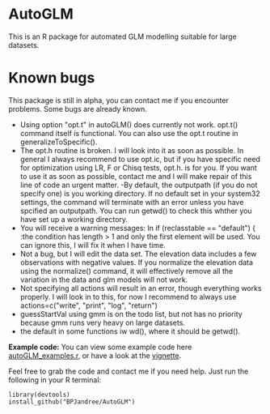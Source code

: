 # AutoGLM
This is an R package for automated GLM modelling suitable for large datasets.

# Known bugs
This package is still in alpha, you can contact me if you encounter problems. Some bugs are already known.

- Using option "opt.t" in autoGLM() does currently not work. opt.t() command itself is functional. You can also use the opt.t routine in generalizeToSpecific().
- The opt.h routine is broken. I will look into it as soon as possible. In general I always recommend to use opt.ic, but if you have specific need for optimization using LR, F or Chisq tests, opt.h. is for you. If you want to use it as soon as possible, contact me and I will make repair of this line of code an urgent matter.
-By default, the outputpath (if you do not specify one) is you working directory. If no default set in your system32 settings, the command will terminate with an error unless you have spcified an outputpath. You can run getwd() to check this whther you have set up a working directory.
- You will receive a warning messages: In if (reclasstable == "default") { :the condition has length > 1 and only the first element will be used. You can ignore this, I will fix it when I have time.
- Not a bug, but I will edit the data set. The elevation data includes a few observations with negative values. If you normalize the elevation data using the normalize() command, it will effectively remove all the variation in the data and glm models will not work. 
- Not specifying all actions will result in an error, though everything works properly. I will look in to this, for now I recommend to always use actions=c("write", "print", "log", "return")
- guessStartVal using gmm is on the todo list, but not has no priority because gmm runs very heavy on large datasets.
- the default in some functions iw wd(), where it should be getwd().

**Example code:** You can view some example code here [autoGLM_examples.r][examples], or have a look at the [vignette][vignette].

[examples]:https://github.com/BPJandree/AutoGLM/blob/master/autoGLM_examples.r
[vignette]:https://github.com/BPJandree/AutoGLM/blob/master/autoGLM.pdf

Feel free to grab the code and contact me if you need help. Just run the following in your R terminal:

	library(devtools)
	install_github("BPJandree/AutoGLM")


